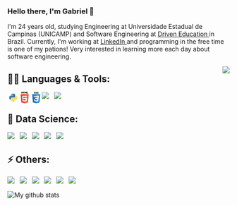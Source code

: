<h3>Hello there, I'm Gabriel 👋</h3>

<p>
  I'm 24 years old, studying Engineering at Universidade Estadual de Campinas (UNICAMP) and Software Engineering at <a href="https://www.driven.com.br/">
    Driven Education
  </a> 
  in Brazil. Currently, I'm working at 
  <a href="https://www.linkedin.com/in/gabriel-salateo-rosin-21800916a/">
    LinkedIn
  </a> 
  and programming in the free time is one of my pations! Very interested in learning more each day about software engineering.
</p>
<div>
  <a href="https://github.com/gabao55">
    <img align="right" height="auto" src="https://github-readme-stats.vercel.app/api/top-langs/?username=gabao55&theme=dracula&langs_count=6"/>
  </a>
</div>

## 👩‍💻 Languages & Tools:
<p align="left">
<img align="left" alt="python" width="26px" src="https://raw.githubusercontent.com/github/explore/80688e429a7d4ef2fca1e82350fe8e3517d3494d/topics/python/python.png" />
  <img src="https://img.shields.io/badge/C-00599C?style=for-the-badge&logo=c&logoColor=white"/>&nbsp;&nbsp;
<img align="left" alt="HTML5" width="26px" src="https://raw.githubusercontent.com/github/explore/80688e429a7d4ef2fca1e82350fe8e3517d3494d/topics/html/html.png" />
<img align="left" alt="CSS3" width="26px" src="https://raw.githubusercontent.com/github/explore/80688e429a7d4ef2fca1e82350fe8e3517d3494d/topics/css/css.png" />
  <img src="https://img.shields.io/badge/JavaScript-323330?style=for-the-badge&logo=javascript&logoColor=F7DF1E"/>&nbsp;&nbsp;
</p>

## 🚀 Data Science:
<p align="left">
  <img src="https://img.shields.io/badge/Pandas-2C2D72?style=for-the-badge&logo=pandas&logoColor=white"/>&nbsp;&nbsp;
  <img src="https://img.shields.io/badge/Numpy-777BB4?style=for-the-badge&logo=numpy&logoColor=white"/>&nbsp;&nbsp;
  <img src="https://img.shields.io/badge/scikit_learn-F7931E?style=for-the-badge&logo=scikit-learn&logoColor=white"/>&nbsp;&nbsp;
  <img src="https://img.shields.io/badge/Jupyter-F37626.svg?&style=for-the-badge&logo=Jupyter&logoColor=white"/>&nbsp;&nbsp;
  <img src="https://img.shields.io/badge/MySQL-00000F?style=for-the-badge&logo=mysql&logoColor=white"/>&nbsp;&nbsp;
</p>

## ⚡ Others:
<p align="left">
  <img src="https://img.shields.io/badge/Django-092E20?style=for-the-badge&logo=django&logoColor=green"/>&nbsp;&nbsp;
  <img src="https://img.shields.io/badge/Git-F05032?style=for-the-badge&logo=git&logoColor=white"/>&nbsp;&nbsp;
  <img src="https://img.shields.io/badge/Heroku-430098?style=for-the-badge&logo=heroku&logoColor=white"/>&nbsp;&nbsp;
  <img src="https://img.shields.io/badge/Ubuntu-E95420?style=for-the-badge&logo=ubuntu&logoColor=white"/>&nbsp;&nbsp;
  <img src="https://img.shields.io/badge/Windows-0078D6?style=for-the-badge&logo=windows&logoColor=white"/>&nbsp;&nbsp;
  <img src="https://img.shields.io/badge/GitHub-100000?style=for-the-badge&logo=github&logoColor=white"/>&nbsp;&nbsp;
</p>

<div>
  <a href="https://github.com/gabao55">
    <img align="left" src="https://github-readme-stats.vercel.app/api?username=gabao55&count_private=true&show_icons=true" alt="My github       stats">
  </a>
</div>
